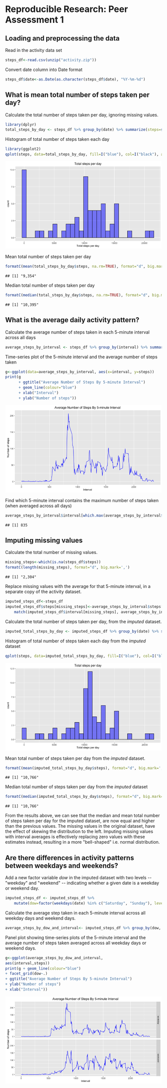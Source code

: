 # Reproducible Research: Peer Assessment 1


## Loading and preprocessing the data
Read in the activity data set

```r
steps_df<-read.csv(unzip("activity.zip"))
```
Convert date column into Date format

```r
steps_df$date<-as.Date(as.character(steps_df$date), "%Y-%m-%d")
```


## What is mean total number of steps taken per day?
Calculate the total number of steps taken per day, ignoring missing values.

```r
library(dplyr)
total_steps_by_day <- steps_df %>% group_by(date) %>% summarize(steps=sum(steps, na.rm=TRUE))
```
Histogram of total number of steps taken each day

```r
library(ggplot2)
qplot(steps, data=total_steps_by_day, fill=I("blue"), col=I("black"), alpha=I(0.5), xlab="Total steps per day", main="Total steps per day")
```

![](PA1_template_files/figure-html/histogram-1.png)

Mean total number of steps taken per day

```r
formatC(mean(total_steps_by_day$steps, na.rm=TRUE), format="d", big.mark=',')
```

```
## [1] "9,354"
```
Median total number of steps taken per day

```r
formatC(median(total_steps_by_day$steps, na.rm=TRUE), format="d", big.mark=',')
```

```
## [1] "10,395"
```

## What is the average daily activity pattern?
Calculate the average number of steps taken in each 5-minute interval across all days

```r
average_steps_by_interval <- steps_df %>% group_by(interval) %>% summarize(steps=mean(steps, na.rm=TRUE))
```
Time-series plot of the 5-minute interval and the average number of steps taken

```r
g<-ggplot(data=average_steps_by_interval, aes(x=interval, y=steps)) 
print(g
      + ggtitle("Average Number of Steps By 5-minute Interval")
      + geom_line(colour="blue")
      + xlab("Interval")
      + ylab("Number of steps"))
```

![](PA1_template_files/figure-html/timeseries-1.png)

Find which 5-minute interval contains the maximum number of steps taken (when averaged across all days)

```r
average_steps_by_interval$interval[which.max(average_steps_by_interval$steps)]
```

```
## [1] 835
```

## Imputing missing values
Calculate the total number of missing values.

```r
missing_steps<-which(is.na(steps_df$steps))
formatC(length(missing_steps), format="d", big.mark=',')
```

```
## [1] "2,304"
```
Replace missing values with the average for that 5-minute interval, in a separate copy of the activity dataset.

```r
imputed_steps_df<-steps_df
imputed_steps_df$steps[missing_steps]<-average_steps_by_interval$steps[
    match(imputed_steps_df$interval[missing_steps], average_steps_by_interval$interval)]
```

Calculate the total number of steps taken per day, from the *imputed* dataset.

```r
imputed_total_steps_by_day <- imputed_steps_df %>% group_by(date) %>% summarize(steps=sum(steps))
```
Histogram of total number of steps taken each day from the *imputed* dataset

```r
qplot(steps, data=imputed_total_steps_by_day, fill=I("blue"), col=I("black"), alpha=I(0.5), xlab="Total steps per day", main="Total steps per day")
```

![](PA1_template_files/figure-html/imputedhistogram-1.png)

Mean total number of steps taken per day from the *imputed* dataset.

```r
formatC(mean(imputed_total_steps_by_day$steps), format="d", big.mark=',')
```

```
## [1] "10,766"
```
Median total number of steps taken per day from the *imputed* dataset

```r
formatC(median(imputed_total_steps_by_day$steps), format="d", big.mark=',')
```

```
## [1] "10,766"
```
From the results above, we can see that the median and mean total number of steps taken per day for the imputed dataset, are now equal and higher than the previous values. The missing values in the original dataset, have the effect of skewing the distribution to the left. Imputing missing values with interval averages is effectively replacing zero values with these estimates instead, resulting in a more "bell-shaped" i.e. normal distribution.

## Are there differences in activity patterns between weekdays and weekends?
Add a new factor variable *dow* in the imputed dataset with two levels -- "weekday" and "weekend" -- indicating whether a given date is a weekday or weekend day.

```r
imputed_steps_df <- imputed_steps_df %>% 
    mutate(dow=factor(weekdays(date) %in% c("Saturday", "Sunday"), levels=c(FALSE, TRUE), labels=c("weekday", "weekend")))
```
Calculate the average step taken in each 5-minute interval across all weekday days and weekend days.

```r
average_steps_by_dow_and_interval<- imputed_steps_df %>% group_by(dow, interval) %>% summarize(steps=mean(steps))
```
Panel plot showing time-series plots of the 5-minute interval and the average number of steps taken averaged across all weekday days or weekend days.

```r
g<-ggplot(average_steps_by_dow_and_interval,
aes(interval,steps))
print(g + geom_line(colour="blue")
+ facet_grid(dow~.)
+ ggtitle("Average Number of Steps By 5-minute Interval")
+ ylab("Number of steps")
+ xlab("Interval"))
```

![](PA1_template_files/figure-html/dowplot-1.png)
